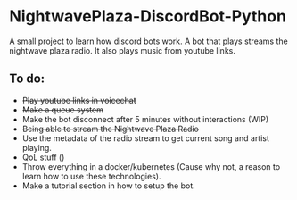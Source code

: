 # NightwavePlaza-DiscordBot-Python
A small project to learn how discord bots work. A bot that plays streams the nightwave plaza radio. It also plays music from youtube links.

## To do:
* ~~Play youtube links in voicechat~~
* ~~Make a queue system~~
* Make the bot disconnect after 5 minutes without interactions (WIP)
* ~~Being able to stream the Nightwave Plaza Radio~~
* Use the metadata of the radio stream to get current song and artist playing.
* QoL stuff ()
* Throw everything in a docker/kubernetes (Cause why not, a reason to learn how to use these technologies).
* Make a tutorial section in how to setup the bot.
